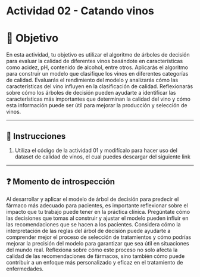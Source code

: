 # **Actividad 02 - Catando vinos**

# 🎯 **Objetivo**
En esta actividad, tu objetivo es utilizar el algoritmo de árboles de decisión para evaluar la calidad de diferentes vinos basándote en características como acidez, pH, contenido de alcohol, entre otros. Aplicarás el algoritmo para construir un modelo que clasifique los vinos en diferentes categorías de calidad. Evaluarás el rendimiento del modelo y analizarás cómo las características del vino influyen en la clasificación de calidad. Reflexionarás sobre cómo los árboles de decisión pueden ayudarte a identificar las características más importantes que determinan la calidad del vino y cómo esta información puede ser útil para mejorar la producción y selección de vinos.

---

## 📑 Instrucciones
1.	Utiliza el código de la actividad 01 y modifícalo para hacer uso del dataset de calidad de vinos, el cual puedes descargar del siguiente link

---

## ❓ **Momento de introspección**

Al desarrollar y aplicar el modelo de árbol de decisión para predecir el fármaco más adecuado para pacientes, es importante reflexionar sobre el impacto que tu trabajo puede tener en la práctica clínica. Pregúntate cómo las decisiones que tomas al construir y ajustar el modelo pueden influir en las recomendaciones que se hacen a los pacientes. Considera cómo la interpretación de las reglas del árbol de decisión puede ayudarte a comprender mejor el proceso de selección de tratamientos y cómo podrías mejorar la precisión del modelo para garantizar que sea útil en situaciones del mundo real. Reflexiona sobre cómo este proceso no solo afecta la calidad de las recomendaciones de fármacos, sino también cómo puede contribuir a un enfoque más personalizado y eficaz en el tratamiento de enfermedades.




